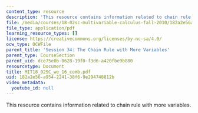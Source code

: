 ```yaml
---
content_type: resource
description: 'This resource contains information related to chain rule with more variables. '
file: /media/courses/18-02sc-multivariable-calculus-fall-2010/182a2e56a954224138f69e294748812b_MIT18_02SC_we_16_comb.pdf
file_type: application/pdf
learning_resource_types: []
license: https://creativecommons.org/licenses/by-nc-sa/4.0/
ocw_type: OCWFile
parent_title: 'Session 34: The Chain Rule with More Variables'
parent_type: CourseSection
parent_uid: dce75e0b-0628-19f0-f3d6-a420fbe9b880
resourcetype: Document
title: MIT18_02SC_we_16_comb.pdf
uid: 182a2e56-a954-2241-38f6-9e294748812b
video_metadata:
  youtube_id: null
---
```

This resource contains information related to chain rule with more variables. 